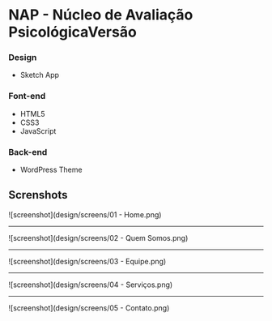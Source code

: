 # NAP - Núcleo de Avaliação PsicológicaVersão

### Design

* Sketch App

### Font-end 

* HTML5
* CSS3
* JavaScript

### Back-end

* WordPress Theme

## Screnshots 

![screenshot](design/screens/01 - Home.png)

---

![screenshot](design/screens/02 - Quem Somos.png)

---

![screenshot](design/screens/03 - Equipe.png)

---

![screenshot](design/screens/04 - Serviços.png)

---

![screenshot](design/screens/05 - Contato.png)